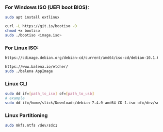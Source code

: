 ### For Windows ISO (UEFI boot BIOS):

```bash
sudo apt install extlinux

curl -L https://git.io/bootiso -O
chmod +x bootiso
sudo ./bootiso <image.iso>
```

### For Linux ISO:
```html
https://cdimage.debian.org/debian-cd/current/amd64/iso-cd/debian-10.1.0-amd64-netinst.iso
```
```bash
https://www.balena.io/etcher/
sudo ./balena AppImage
```

### Linux CLI
```bash
sudo dd if=[path_to_iso] of=[path_to_usb]
# example
sudo dd if=/home/slick/Downloads/debian-7.4.0-amd64-CD-1.iso of=/dev/sdb
```

### Linux Partitioning
```bash
sudo mkfs.ntfs /dev/sdc1
```
